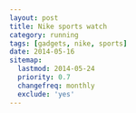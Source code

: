 ```yaml
---
layout: post
title: Nike sports watch
category: running
tags: [gadgets, nike, sports]
date: 2014-05-16
sitemap:
  lastmod: 2014-05-24
  priority: 0.7
  changefreq: monthly
  exclude: 'yes'
---
```


